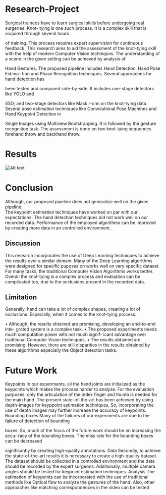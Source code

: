 # Research-Project
Surgical trainees have to learn surgical skills before undergoing real surgeries. Knot-
tying is one such process. It is a complex skill that is acquired through several hours

of training. This process requires expert supervision for continuous feedback. This
research aims to aid the assessment of the knot-tying skill with the help of modern
Computer Vision techniques.
The understanding of a scene in the given setting can be achieved by analysis of

Hand Gestures. The proposed pipeline includes Hand Detection, Hand Pose Estima-
tion and Phase Recognition techniques. Several approaches for hand detection has

been tested and compared side-by-side. It includes one-stage detectors like YOLO and

SSD; and two-stage detectors like Mask r-cnn on the knot-tying data. Several pose estimation techniques like Convolutional Pose Machines and Hand Keypoint Detection in

Single Images using Multiview Bootstrapping. It is followed by the gesture recognition
task.
The assessment is done on two knot-tying sequences forehand throw and backhand
throw.

# Results
![Alt text](https://github.com/rockchik/Research-Project/blob/master/Yolo.jpg?raw=true "YOLO")

# Conclusion
Although, our proposed pipeline does not generalize well on the given pipeline.  
The keypoint estimation techniques have
worked on par with our expectations. The hand detection techniques did not
work well on our recorded data. Performance of the employed algorithms can be improved by
creating more data in an controlled environment.

## Discussion 
This research incorporates the use of Deep Learning techniques to achieve the results
over a similar domain. Many of the Deep Learning algorithms were designed for specific
puposes on works well on very specific dataset. For many tasks, the traditional Computer Vision Algorithms
works better.
Overall the knot-tying is a complex process and evaluation can be complicated too,
due to the occlusions present in the recorded data.

## Limitation
Generally, hand can take a lot of complex shapes, creating a lot of occlusions.
Especially, when it comes to the knot-tying process.

• Although, the results obtained are promising, developing an end-to-end inte-
grated system is a complex task.
• The proposed experiments needs much computation power with not much signif-
icant advantage over traditional Computer Vision techniques.
• The results obtained are promising. However, there are still disparities in the
results obtained by these algorithms especially the Object detection tasks.

# Future Work
Keypoints
In our experiments, all the hand joints are initialized as the keypoints which makes the
process harder to analyze. For the evaluation purposes, only the articulation of the
index finger and thumb is needed for the main hand.
The present state-of-the-art has been achieved by using depth-images for keyppoint
estimation techniques. So, incorporating the use of depth images may further increase
the accuracy of keypoints.
Bounding boxes
Many of the failures of our experiments are due to the failure of detection of bounding

boxes. So, much of the focus of the future work should be on increasing the accu-
racy of the bounding boxes. The miss rate for the bounding boxes can be decreased

significantly by creating high-quality annotations.
Data
Secondly, to achieve the state-of-the-art results it is necessary to create a high-quality
dataset. The dataset should be collected in a controlled environment and the data
should be recorded by the expert surgeons. Additionally, multiple camera angles should
be tested for keypoint estimation techniques.
Analysis
The estimation of keypoints can be incorporated with the use of traditional methods
like Optical flow to analyze the gestures of the hand.
Also, other approaches like matching correspondences in the video can be tested

